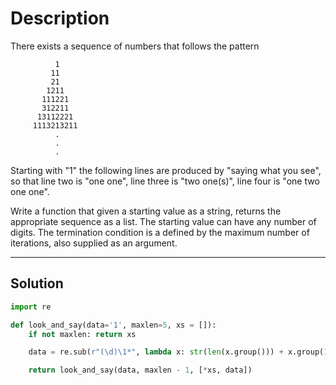 # Description

There exists a sequence of numbers that follows the pattern

```
          1
         11
         21
        1211
       111221
       312211
      13112221
     1113213211
          .
          .
          .
```

Starting with "1" the following lines are produced by "saying what you see", so that line two is "one one", line three is "two one(s)", line four is "one two one one".

Write a function that given a starting value as a string, returns the appropriate sequence as a list. The starting value can have any number of digits. The termination condition is a defined by the maximum number of iterations, also supplied as an argument.

---

## Solution

```py
import re

def look_and_say(data='1', maxlen=5, xs = []):
    if not maxlen: return xs

    data = re.sub(r"(\d)\1*", lambda x: str(len(x.group())) + x.group(1), data)

    return look_and_say(data, maxlen - 1, [*xs, data])
```
